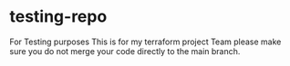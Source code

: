 # testing-repo
For Testing purposes
This is for my terraform project Team please make sure you do not merge your code directly to the main branch.
